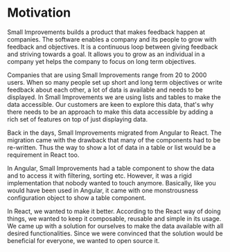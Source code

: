 # Motivation

Small Improvements builds a product that makes feedback happen at companies. The software enables a company and its people to grow with feedback and objectives. It is a continuous loop between giving feedback and striving towards a goal. It allows you to grow as an individual in a company yet helps the company to focus on long term objectives.

Companies that are using Small Improvements range from 20 to 2000 users. When so many people set up short and long term objectives or write feedback about each other, a lot of data is available and needs to be displayed. In Small Improvements we are using lists and tables to make the data accessible. Our customers are keen to explore this data, that's why there needs to be an approach to make this data accessible by adding a rich set of features on top of just displaying data.

Back in the days, Small Improvements migrated from Angular to React. The migration came with the drawback that many of the components had to be re-written. Thus the way to show a lot of data in a table or list would be a requirement in React too.

In Angular, Small Improvements had a table component to show the data and to access it with filtering, sorting etc. However, it was a rigid implementation that nobody wanted to touch anymore. Basically, like you would have been used in Angular, it came with one monstrousness configuration object to show a table component.

In React, we wanted to make it better. According to the React way of doing things, we wanted to keep it composable, reusable and simple in its usage. We came up with a solution for ourselves to make the data available with all desired functionalities. Since we were convinced that the solution would be beneficial for everyone, we wanted to open source it.
